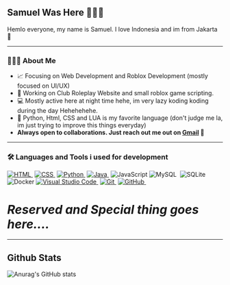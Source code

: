 ## Samuel Was Here 👻👻👻
Hemlo everyone, my name is Samuel. I love Indonesia and im from Jakarta 🤣

---

### 👨🏻‍💻 About Me

- 📈 Focusing on Web Development and Roblox Development (mostly focused on UI/UX)
- 🔭 Working on Club Roleplay Website and small roblox game scripting.
- 💻 Mostly active here at night time hehe, im very lazy koding koding during the day Hehehehehe.
- 🌱 Python, Html, CSS and LUA is my favorite language (don't judge me la, im just trying to improve this things everyday)
- **Always open to collaborations. Just reach out me out on [Gmail](samuelkwijayabusiness@gmail.com)  💌**
---

### 🛠 Languages and Tools i used for development

[![HTML](https://img.shields.io/badge/-HTML-333333?style=flat&logo=HTML5)&nbsp;][html]
[![CSS](https://img.shields.io/badge/-CSS-333333?style=flat&logo=CSS3&logoColor=1572B6)&nbsp;][css]
[![Python](https://img.shields.io/badge/-Python-333333?style=flat&logo=python)&nbsp;][python]
[![Java](https://img.shields.io/badge/-Java-333333?style=flat&logo=Java&logoColor=FFA518)&nbsp;][java]
![JavaScript](https://img.shields.io/badge/-JavaScript-333333?style=flat&logo=JavaScript)
![MySQL](https://img.shields.io/twitter/url?color=000000&label=MySQL&logo=MySQL&url=https%3A%2F%2Fimg.shields.io%2Fbadge%2F-Windows-333333%3Fstyle%3Dflat%26logo%3DWindows)&nbsp;
![SQLite](https://img.shields.io/badge/-SQLite-333333?style=flat&logo=SQLite)&nbsp;
![Docker](https://img.shields.io/badge/-Docker-333333?style=flat&logo=Docker)
[![Visual Studio Code](https://img.shields.io/badge/-VScode-333333?style=flat&logo=visual-studio-code&logoColor=007ACC)&nbsp;][vscode]
[![Git](https://img.shields.io/badge/-Git-333333?style=flat&logo=git)&nbsp;][git]
[![GitHub](https://img.shields.io/badge/-GitHub-333333?style=flat&logo=github)&nbsp;][github]

# ***Reserved and Special thing goes here....***

[github]: https://github.com/manojuppala
[twitter]: https://twitter.com/Manoj_0863
[youtube]: https://www.youtube.com/channel/UCX93oEN0tza6KfuAWfI61vQ
[linkedin]: https://www.linkedin.com/in/manoj-uppala-1a8b33169/
[coursera]: https://www.coursera.org/learn/data-analysis-with-python
[vscode]: https://code.visualstudio.com/
[python]: https://www.python.org/doc/
[java]: https://docs.oracle.com/en/java/
[rlang]: https://github.com/manojuppala/R-programming
[matlab]: https://www.mathworks.com/products/matlab.html
[tableau]: https://www.tableau.com/
[git]: https://git-scm.com/doc
[github]: https://github.com/
[c++]: https://devdocs.io/cpp/
[c]: https://devdocs.io/c/
[css]: https://developer.mozilla.org/en-US/docs/Web/CSS#:~:text=Cascading%20Style%20Sheets%20(CSS)%20is,speech%2C%20or%20on%20other%20media.
[html]: https://devdocs.io/html/

-----

## **Github Stats**

![Anurag's GitHub stats](https://github-readme-stats.vercel.app/api?username=samuelkwijaya&show_icons=true&theme=dark)

